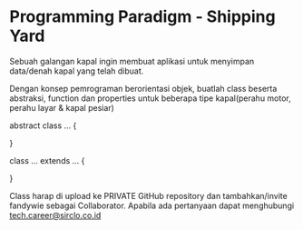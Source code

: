 # Programming Paradigm - Shipping Yard #

Sebuah galangan kapal ingin membuat aplikasi untuk menyimpan data/denah kapal yang telah dibuat.

Dengan konsep pemrograman berorientasi objek, buatlah class beserta abstraksi, function dan properties untuk beberapa tipe kapal(perahu motor, perahu layar & kapal pesiar)

abstract class ... {

}

class ... extends ... {

}

Class harap di upload ke PRIVATE GitHub repository dan tambahkan/invite fandywie sebagai Collaborator.
Apabila ada pertanyaan dapat menghubungi tech.career@sirclo.co.id 